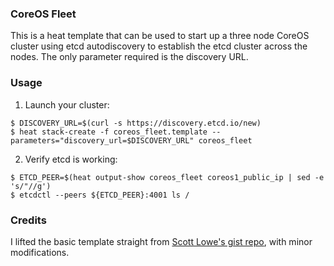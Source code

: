 ### CoreOS Fleet
This is a heat template that can be used to start up a three node CoreOS cluster using etcd autodiscovery to establish the etcd cluster across the nodes.  The only parameter required is the discovery URL.

### Usage
1.  Launch your cluster:
```
$ DISCOVERY_URL=$(curl -s https://discovery.etcd.io/new)
$ heat stack-create -f coreos_fleet.template --parameters="discovery_url=$DISCOVERY_URL" coreos_fleet
```
2.  Verify etcd is working:
```
$ ETCD_PEER=$(heat output-show coreos_fleet coreos1_public_ip | sed -e 's/"//g')
$ etcdctl --peers ${ETCD_PEER}:4001 ls /
```

### Credits
I lifted the basic template straight from [Scott Lowe's gist repo](https://gist.github.com/lowescott/43ea98cf49ff91445d0f), with minor modifications.
